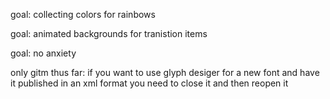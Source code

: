 


goal: collecting colors for rainbows

goal:  animated backgrounds for tranistion items

goal:  no anxiety


only gitm thus far:  if you want to use glyph desiger for a new font and have it published in an xml format you need to close it and then reopen it